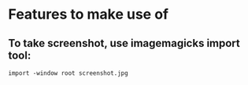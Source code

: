# Features to make use of

## To take screenshot, use imagemagicks import tool:
```import -window root screenshot.jpg```
